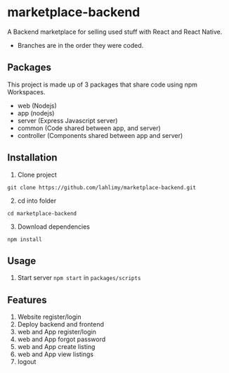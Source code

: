 # marketplace-backend

A Backend marketplace for selling used stuff with React and React Native.

- Branches are in the order they were coded.

## Packages

This project is made up of 3 packages that share code using npm Workspaces.

- web (Nodejs)
- app (nodejs)
- server (Express Javascript server)
- common (Code shared between app, and server)
- controller (Components shared between app and server)

## Installation

1. Clone project

```
git clone https://github.com/lahlimy/marketplace-backend.git
```

2. cd into folder

```
cd marketplace-backend
```

3. Download dependencies

```
npm install
```

## Usage

1. Start server `npm start` in `packages/scripts`


## Features

1. Website register/login
2. Deploy backend and frontend
3. web and App register/login
4. web and App forgot password
5. web and App create listing
6. web and App view listings
7. logout
